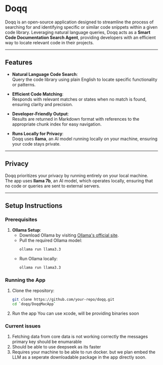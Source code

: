 # Doqq

Doqq is an open-source application designed to streamline the process of searching for and identifying specific or similar code snippets within a given code library. Leveraging natural language queries, Doqq acts as a **Smart Code Documentation Search Agent**, providing developers with an efficient way to locate relevant code in their projects.

---

## Features

- **Natural Language Code Search**:  
  Query the code library using plain English to locate specific functionality or patterns.

- **Efficient Code Matching**:  
  Responds with relevant matches or states when no match is found, ensuring clarity and precision.

- **Developer-Friendly Output**:  
  Results are returned in Markdown format with references to the appropriate chunk index for easy navigation.

- **Runs Locally for Privacy**:  
  Doqq uses **llama**, an AI model running locally on your machine, ensuring your code stays private.

---

## Privacy

Doqq prioritizes your privacy by running entirely on your local machine.  
The app uses **llama 7b**, an AI model, which operates locally, ensuring that no code or queries are sent to external servers.  

---

## Setup Instructions

### Prerequisites

1. **Ollama Setup**:
   - Download Ollama by visiting [Ollama's official site](https://ollama.ai/).
   - Pull the required Ollama model:
     ```bash
     ollama run llama3.3
     ```
   - Run Ollama locally:
     ```bash
     ollama run llama3.3
     ```

### Running the App

1. Clone the repository:
   ```bash
   git clone https://github.com/your-repo/doqq.git
   cd `doqq/DoqqMacApp`
2. Run the app
   You can use xcode, will be providing binaries soon


### Current issues
 1. Fetching data from core data is not working correctly the messages primary key should be enumarable
 2. Should be able to use deepseek as its faster
 3. Requires your machine to be able to run docker. but we plan embed the LLM as a seperate downloadable package in the app directly soon.
